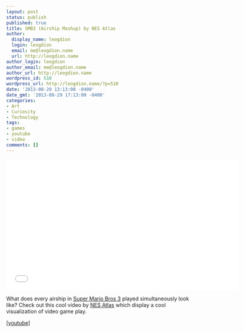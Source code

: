 ```yaml
---
layout: post
status: publish
published: true
title: SMB3 (Airship Mashup) by NES Atlas
author:
  display_name: leogdion
  login: leogdion
  email: me@leogdion.name
  url: http://leogdion.name
author_login: leogdion
author_email: me@leogdion.name
author_url: http://leogdion.name
wordpress_id: 510
wordpress_url: http://leogdion.name/?p=510
date: '2013-08-29 13:13:00 -0400'
date_gmt: '2013-08-29 17:13:00 -0400'
categories:
- Art
- Curiosity
- Technology
tags:
- games
- youtube
- video
comments: []
---
```

<iframe width="625" height="352" src="//www.youtube.com/embed/o_hFZ_MpJeU" frameborder="0" allowfullscreen></iframe>
<p>What does every airship in <a href="http:&#47;&#47;en.wikipedia.org&#47;wiki&#47;Super_Mario_Bros._3" target="_blank">Super Mario Bros 3</a> played simultaneously look like? Check out this cool video by <a href="http:&#47;&#47;www.youtube.com&#47;user&#47;nesatlas" target="_blank">NES Atlas</a> which display a cool visualization of video game play.</p>
<p><a href="http:&#47;&#47;www.youtube.com&#47;watch?v=o_hFZ_MpJeU" target="_blank">[youtube]</a></p>
